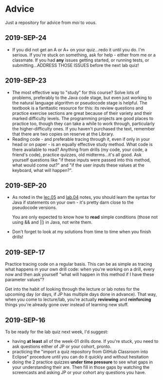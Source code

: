 # Advice

Just a repository for advice from _moi_ to _vous_.

## 2019-SEP-24

- If you did not get an A or A+ on your quiz...redo it until you do. I'm serious. If you're stuck on something, ask for help - either from me or a classmate. If you had **any** issues getting started, or running tests, or submitting...ADDRESS THOSE ISSUES before the next lab quiz!

## 2019-SEP-23

- The most effective way to "study" for this course? Solve lots of problems, preferably to the Java code stage, but even just working to the natural language algorithm or pseudocode stage is helpful. The textbook is a fanttastic resource for this: its review questions and practice exercise sections are great because of their variety and their marked difficulty levels. The programming projects are good places to practice too, though they can take a while to work through, particularly the higher-difficulty ones. If you haven't purchased the text, remember that there are two copies on reserve at the Library.
- Reading code - and preferable tracing through it, even if only in your head or on paper - is an equally effective study method. What code is there available to read? Anything from drills (my code, your code, a friend's code), practice quizzes, old midterms...it's all good. Ask yourself questions like "if these inputs were passed into this method, what would come out?" and "if the user inputs these values at the keyboard, what will happen?".

## 2019-SEP-20

- As noted in the [lec.05](lecture.and.lab.notes/09.18.lec.05.md) and [lab.04](lecture.and.lab.notes/09.20.lab.04.md) notes, you should learn the syntax for Java if statements on your own - it's pretty darn close to the pseudocode versions.

  You are only expected to know how to **read** simple conditions (those not using && and ||) in Java, not write them.

- Don't forget to look at my solutions from time to time when you finish drills!

## 2019-SEP-17

Practice tracing code on a regular basis. This can be as simple as tracing what happens in your own drill code: when you're working on a drill, every now and then ask yourself "what will happen in this method if I have these parameter values"?

Get into the habit of looking through the lecture or lab notes for the upcoming day (or days, if JP has multiple days done in advance). That way, when you come to lecture/lab, you're actually **reviewing** and **reinforcing** things you're already gone over instead of learning new stuff.

## 2019-SEP-16

To be ready for the lab quiz next week, I'd suggest:

- having **at least** all of the week-01 drills done. If you're stuck, you need to ask questions either of JP or your cohort, pronto.
- practicing the "import a quiz repository from GitHub Classroom into Eclipse" procedure until you can do it quickly and without hesitation
- doing the 2 practice quizzes **under time pressure** to see what gaps in your understanding their are. Then fill in those gaps by watching the screencasts and asking JP or your cohort any questions you have.
